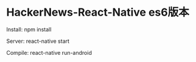 # HackerNews-React-Native  es6版本

Install:
npm install

Server:
react-native start

Compile:
react-native run-android

